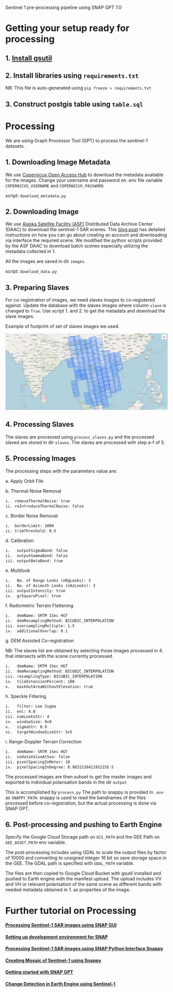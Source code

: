 Sentinel 1 pre-processing pipeline using SNAP GPT 7.0

# Getting your setup ready for processing

## 1. [Install gsutil](https://cloud.google.com/storage/docs/gsutil_install)

## 2. Install libraries using `requirements.txt`
   NB: This file is auto-generated using `pip freeze > requirements.txt`

## 3. Construct postgis table using `table.sql`


# Processing

We are using Graph Processor Tool (GPT) to process the sentinel-1 datasets.

## 1. Downloading Image Metadata

We use [Copernicus Open Access Hub](https://scihub.copernicus.eu/) to download the metadata available for the images.
Change your username and password on .env file variable `COPERNICUS_USERNAME` and `COPERNICUS_PASSWORD`

script: `download_metadata.py`

## 2. Downloading Image

We use [Alaska Satellite Facility (ASF)](https://asf.alaska.edu/data-sets/sar-data-sets/sentinel-1/) Distributed Data Archive Center (DAAC) to download the sentinel-1 SAR scenes.
This [blog post](https://thegeoict.com/blog/2019/08/19/processing-sentinel-1-sar-images-using-sentinel-application-platform-snap/) has detailed instructions on how you can go about creating an account and downloading via interface the required scene. We modified the python scripts provided by the ASF DAAC to download batch scenes especially utilizing the metadata collected in 1. 

All the images are saved in dir `images`.

script: `download_data.py`

## 3. Preparing Slaves

For co-registration of images, we need slaves images to co-registered against. Update the database with the slaves images where column `slave` is changed to `True`. Use script 1. and 2. to get the metadata and download the slave images.

Example of footprint of set of slaves images we used.

![](graphics/slaves-footprint.png)

## 4. Processing Slaves

The slaves are processed using `process_slaves.py` and the processed slaved are stored in dir `slaves`. The slaves are processed with step a-f of 5.

## 5. Processing Images

The processing steps with the parameters value are:

a. Apply Orbit File

b. Thermal Noise Removal

    i.  removeThermalNoise: true
    ii. reIntroduceThermalNoise: false

c. Border Noise Removal

    i.  borderLimit: 1000
    ii. trimThreshold: 0.5

d. Calibration

    i.   outputSigmaBand: false
    ii.  outputGammaBand: false
    iii. outputBetaBand: true

e. Multilook

    i.   No. of Range Looks (nRgLooks): 3
    ii.  No. of Azimuth Looks (nAzLooks): 3
    iii. outputIntensity: true
    iv.  grSquarePixel: true

f. Radiometric Terrain Flattening

    i.   demName: SRTM 1Sec HGT
    ii.  demResamplingMethod: BICUBIC_INTERPOLATION
    iii. oversamplingMultiple: 1.5
    iv.  additionalOverlap: 0.1
 
g. DEM Assisted Co-registration

NB: The slaves list are obtained by selecting those images processed in 4. that intersects with the scene currently processed.

    i.   demName: SRTM 1Sec HGT
    ii.  demResamplingMethod: BICUBIC_INTERPOLATION
    iii. resamplingType: BICUBIC_INTERPOLATION
    iv.  tileExtensionPercent: 100
    v.   maskOutAreaWithoutElevation: true

h. Speckle Filtering

    i.   filter: Lee Sigma
    ii.  enl: 4.0
    iii. numLooksStr: 4
    iv.  windowSize: 9x9
    v.   sigmaStr: 0.9
    vi.  targetWindowSizeStr: 5x5

i. Range-Doppler Terrain Correction

    i.   demName: SRTM 1Sec HGT
    ii.  nodataValueAtSea: false
    iii. pixelSpacingInMeter: 10
    iv.  pixelSpacingInDegree: 8.983152841195215E-5

The processed images are then subset to get the master images and exported to individual polarisation bands in the dir `output`

This is accomplished by `process.py` The path to snappy is provided in `.env` as `SNAPPY_PATH`. snappy is used to read the bandnames of the files processed before co-registration, but the actual processing is done via SNAP GPT. 

## 6. Post-processing and pushing to Earth Engine

Specify the Google Cloud Storage path on `GCS_PATH` and the GEE Path on `GEE_ASSET_PATH` env variable.

The post-processing includes using GDAL to scale the output files by factor of 10000 and converting to unsigned integer 16 bit so save storage space in the GEE. The GDAL path is specified with `GDAL_PATH` variable.

The files are then copied to Google Cloud Bucket with gsutil installed and pushed to Earth engine with the manifest upload. The upload includes VV and VH or relevant polarisation of the same scene as different bands with needed metadata obtained in 1. as properties of the image.

# Further tutorial on Processing

#### [Processing Sentinel-1 SAR images using SNAP GUI](https://thegeoict.com/blog/2019/08/19/processing-sentinel-1-sar-images-using-sentinel-application-platform-snap/)

#### [Setting up development environment for SNAP](https://thegeoict.com/blog/2019/08/21/setup-development-environment-for-snap/)

#### [Processing Sentinel-1 SAR images using SNAP Python Interface Snappy](https://thegeoict.com/blog/2019/08/22/processing-sentinel-1-sar-images-using-snappy-snap-python-interface/)

#### [Creating Mosaic of Sentinel-1 using Snappy](https://thegeoict.com/blog/2019/09/03/creating-mosaic-of-sentinel-1-using-snappy/)

#### [Getting started with SNAP GPT](https://thegeoict.com/blog/2019/11/07/ditch-snappy-to-use-graph-processor-tool-gpt-to-process-your-sentinel-1-data/)

#### [Change Detection in Earth Engine using Sentinel-1](https://thegeoict.com/blog/2019/06/17/change-detection-in-google-earth-engine-using-sentinel-1-images/)
 